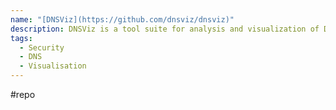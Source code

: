 ```yaml
---
name: "[DNSViz](https://github.com/dnsviz/dnsviz)"
description: DNSViz is a tool suite for analysis and visualization of Domain Name System (DNS) behavior, including its security extensions (DNSSEC).
tags:
  - Security
  - DNS
  - Visualisation
---
```

#repo